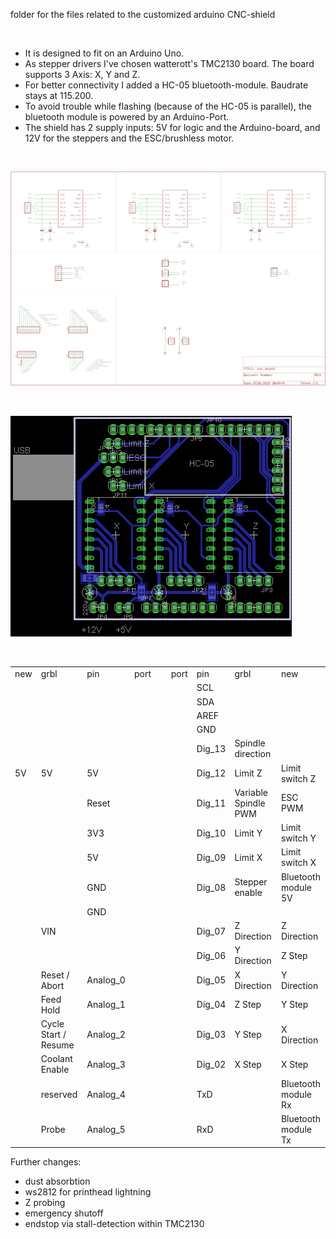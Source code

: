 folder for the files related to the customized arduino CNC-shield
<p>&nbsp;</p>


- It is designed to fit on an Arduino Uno.    
- As stepper drivers I've chosen watterott's TMC2130 board. The board supports 3 Axis: X, Y and Z.    
- For better connectivity I added a HC-05 bluetooth-module. Baudrate stays at 115.200.    
- To avoid trouble while flashing (because of the HC-05 is parallel), the bluetooth module is powered by an Arduino-Port.
- The shield has 2 supply inputs: 5V for logic and the Arduino-board, and 12V for the steppers and the ESC/brushless motor.    


<p>&nbsp;</p>
<img src="schematic.png">


<p>&nbsp;</p>
<img src="layout.png">


<p>&nbsp;</p>
<table>
    <tr>
        <td> new </td>
        <td> grbl </td>
        <td> pin </td>
        <td> port </td>
        <td> &nbsp </td>
        <td> port </td>
        <td> pin </td>
        <td> grbl </td>
        <td> new </td>
    </tr>
    <tr></tr>
    <tr>
        <td>   </td>
        <td>   </td>
        <td>   </td>
        <td>   </td>
        <td>   </td>
        <td>   </td>
        <td> SCL </td>
        <td>   </td>
        <td>   </td>
    </tr>
    <tr>
        <td>   </td>
        <td>   </td>
        <td>   </td>
        <td>   </td>
        <td>   </td>
        <td>   </td>
        <td> SDA </td>
        <td>   </td>
        <td>   </td>
    </tr>
    <tr>
        <td>   </td>
        <td>   </td>
        <td>   </td>
        <td>   </td>
        <td>   </td>
        <td>   </td>
        <td> AREF </td>
        <td>   </td>
        <td>   </td>
    </tr>
    <tr>
        <td>   </td>
        <td>   </td>
        <td>   </td>
        <td>   </td>
        <td>   </td>
        <td>   </td>
        <td> GND </td>
        <td>   </td>
        <td>   </td>
    </tr>
    <tr>
        <td>   </td>
        <td>   </td>
        <td>   </td>
        <td>   </td>
        <td>   </td>
        <td>   </td>
        <td> Dig_13 </td>
        <td> Spindle direction  </td>
        <td>   </td>
    </tr>
    <tr>
        <td> 5V </td>
        <td> 5V </td>
        <td> 5V </td>
        <td>   </td>
        <td>   </td>
        <td>   </td>
        <td> Dig_12 </td>
        <td> Limit Z </td>
        <td> Limit switch Z </td>
    </tr>
    <tr>
        <td>  </td>
        <td>  </td>
        <td> Reset </td>
        <td>   </td>
        <td>   </td>
        <td>   </td>
        <td> Dig_11 </td>
        <td> Variable Spindle PWM </td>
        <td> ESC PWM </td>
    </tr>
    <tr>
        <td>  </td>
        <td>  </td>
        <td> 3V3 </td>
        <td>   </td>
        <td>   </td>
        <td>   </td>
        <td> Dig_10 </td>
        <td> Limit Y </td>
        <td> Limit switch Y </td>
    </tr>
    <tr>
        <td>  </td>
        <td>  </td>
        <td> 5V </td>
        <td>   </td>
        <td>   </td>
        <td>   </td>
        <td> Dig_09 </td>
        <td> Limit X </td>
        <td> Limit switch X </td>
    </tr>
    <tr>
        <td>  </td>
        <td>  </td>
        <td> GND </td>
        <td>   </td>
        <td>   </td>
        <td>   </td>
        <td> Dig_08 </td>
        <td> Stepper enable </td>
        <td> Bluetooth module 5V </td>
    </tr>
    <tr>
        <td>  </td>
        <td>  </td>
        <td> GND </td>
        <td>   </td>
        <td>   </td>
        <td>   </td>
        <td>  </td>
        <td>  </td>
        <td>  </td>
    </tr>
    <tr>
        <td>  </td>
        <td> VIN </td>
        <td>  </td>
        <td>   </td>
        <td>   </td>
        <td>   </td>
        <td> Dig_07 </td>
        <td> Z Direction </td>
        <td> Z Direction </td>
    </tr>
    <tr>
        <td>  </td>
        <td>  </td>
        <td>  </td>
        <td>   </td>
        <td>   </td>
        <td>   </td>
        <td> Dig_06 </td>
        <td> Y Direction </td>
        <td> Z Step </td>
    </tr>
    <tr>
        <td>  </td>
        <td> Reset / Abort </td>
        <td> Analog_0 </td>
        <td>   </td>
        <td>   </td>
        <td>   </td>
        <td> Dig_05 </td>
        <td> X Direction </td>
        <td> Y Direction </td>
    </tr>
    <tr>
        <td>  </td>
        <td> Feed Hold </td>
        <td> Analog_1 </td>
        <td>   </td>
        <td>   </td>
        <td>   </td>
        <td> Dig_04 </td>
        <td> Z Step </td>
        <td> Y Step </td>
    </tr>
    <tr>
        <td>  </td>
        <td> Cycle Start / Resume </td>
        <td> Analog_2 </td>
        <td>   </td>
        <td>   </td>
        <td>   </td>
        <td> Dig_03 </td>
        <td> Y Step </td>
        <td> X Direction </td>
    </tr>
    <tr>
        <td>  </td>
        <td> Coolant Enable </td>
        <td> Analog_3 </td>
        <td>   </td>
        <td>   </td>
        <td>   </td>
        <td> Dig_02 </td>
        <td> X Step </td>
        <td> X Step </td>
    </tr>
    <tr>
        <td>  </td>
        <td> reserved </td>
        <td> Analog_4 </td>
        <td>   </td>
        <td>   </td>
        <td>   </td>
        <td> TxD </td>
        <td>  </td>
        <td> Bluetooth module Rx </td>
    </tr>
    <tr>
        <td>  </td>
        <td> Probe </td>
        <td> Analog_5 </td>
        <td>   </td>
        <td>   </td>
        <td>   </td>
        <td> RxD </td>
        <td>  </td>
        <td> Bluetooth module Tx </td>
    </tr>
</table>
        

Further changes:<br>
- dust absorbtion
- ws2812 for printhead lightning
- Z probing
- emergency shutoff
- endstop via stall-detection within TMC2130


